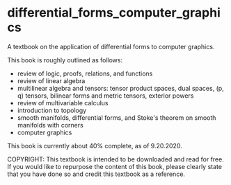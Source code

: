 # differential_forms_computer_graphics
A textbook on the application of differential forms to computer graphics.

This book is roughly outlined as follows:
* review of logic, proofs, relations, and functions
* review of linear algebra
* multilinear algebra and tensors: tensor product spaces, dual spaces, (p, q) tensors, bilinear forms and metric tensors, exterior powers
* review of multivariable calculus
* introduction to topology
* smooth manifolds, differential forms, and Stoke's theorem on smooth manifolds with corners
* computer graphics

This book is currently about 40% complete, as of 9.20.2020.

COPYRIGHT: This textbook is intended to be downloaded and read for free. If you would like to repurpose the content of this book, please clearly state that you have done so and credit this textbook as a reference.
